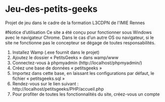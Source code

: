 # Jeu-des-petits-geeks
Projet de jeu dans le cadre de la formation L3CDPN de l'IMIE Rennes


#Notice d’utilisation
Ce site a été conçu pour fonctionner sous Windows avec le navigateur Chrome. 
Dans le cas d’un autre OS ou navigateur, si le site ne fonctionne pas le concepteur se dégage de toutes responsabilités.

1.	Installez Wamp (.exe fournit dans le projet)
2.	Ajoutez le dossier « PetitsGeeks » dans wamp/www
3.	Connectez-vous à phpmyadmin (http://localhost/phpmyadmin/)
4.	Créez une base de données « petitsgeeks »
5.	Importez dans cette base, en laissant les configurations par défaut, le fichier « petitsgeeks.sql »
6.	Rendez-vous sur le lien suivant : http://localhost/petitsgeeks/PHP/accueil.php
7.	Pour profiter de toutes les fonctionnalités du site, créez-vous un compte
